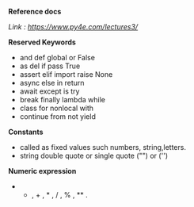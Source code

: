 **Reference docs**

_Link : https://www.py4e.com/lectures3/_

**Reserved Keywords**

- and def global or False
- as del if pass True
- assert elif import raise None
- async else in return
- await except is try
- break finally lambda while
- class for nonlocal with
- continue from not yield

**Constants**

- called as fixed values such numbers, string,letters.
- string double quote or single quote ("") or ('')

**Numeric expression**

- - , + , \* , / , % , \*\* .

